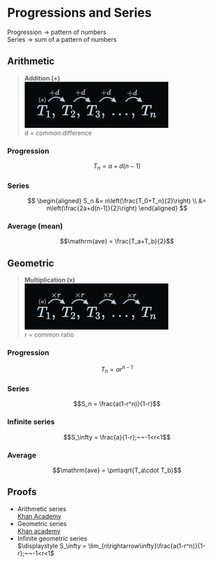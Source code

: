 # Progressions and Series

Progression → pattern of numbers \
Series → sum of a pattern of numbers

## Arithmetic

> **Addition (+)** \
> ![Arithmetic progression](images/progression-arithmetic.png) \
> d = common difference

### Progression

$$T_n = a+d(n-1)$$


### Series

$$
\begin{aligned}
  S_n &= n\left(\frac{T_0+T_n}{2}\right) \\
  &= n\left(\frac{2a+d(n-1)}{2}\right)
\end{aligned}
$$

### Average (mean)

$$\mathrm{ave} = \frac{T_a+T_b}{2}$$

## Geometric

> **Multiplication (x)** \
> ![Geometric progression](images/progression-geometric.png) \
> r = common ratio

### Progression

$$T_n = ar^{n-1}$$

### Series

$$S_n = \frac{a(1-r^n)}{1-r}$$

### Infinite series

$$S_\infty = \frac{a}{1-r};~~-1<r<1$$

### Average

$$\mathrm{ave} = \pm\sqrt{T_a\cdot T_b}$$

## Proofs

- Arithmetic series \
  [Khan Academy](https://youtu.be/Uy_L8tnihDM)
- Geometric series \
  [Khan academy](https://youtu.be/Cf0-6ngH2gs)
- Infinite geometric series \
  $\displaystyle S_\infty = \lim_{n\rightarrow\infty}\frac{a(1-r^n)}{1-r};~~-1<r<1$
